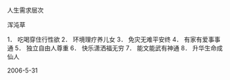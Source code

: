 人生需求层次

浑沌草


1． 吃喝穿住行性欲
2． 环境理疗养儿女
3． 免灾无难平安终
4． 有家有爱事事通
5． 独立自由人尊重
6． 快乐潇洒福无穷
7． 能文能武有神通
8． 升华生命成仙人

2006-5-31



